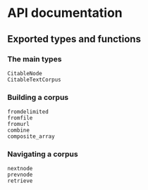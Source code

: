 # API documentation


## Exported types and functions


### The main types

```@docs
CitableNode
CitableTextCorpus
```

### Building a corpus


```@docs
fromdelimited
fromfile
fromurl
combine
composite_array
```

### Navigating a corpus

```@docs
nextnode
prevnode
retrieve
```
  
